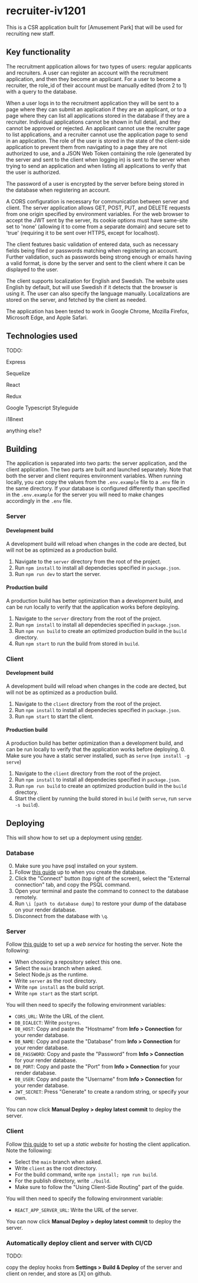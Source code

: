 # recruiter-iv1201
This is a CSR application built for [Amusement Park] that will be used for recruiting new staff.

## Key functionality
The recruitment application allows for two types of users: regular applicants and recruiters. A user can register an account with the recruitment application, and then they become an applicant. For a user to become a recruiter, the role_id of their account must be manually edited (from 2 to 1) with a query to the database. 

When a user logs in to the recruitment application they will be sent to a page where they can submit an application if they are an applicant, or to a page where they can list all applications stored in the database if they are a recruiter. Individual applications cannot be shown in full detail, and they cannot be approved or rejected. An applicant cannot use the recruiter page to list applications, and a recruiter cannot use the application page to send in an application. The role of the user is stored in the state of the client-side application to prevent them from navigating to a page they are not authorized to use, and a JSON Web Token containing the role (generated by the server and sent to the client when logging in) is sent to the server when trying to send an application and when listing all applications to verify that the user is authorized. 

The password of a user is encrypted by the server before being stored in the database when registering an account.

A CORS configuration is necessary for communication between server and client. The server application allows GET, POST, PUT, and DELETE requests from one origin specified by environment variables. For the web browser to accept the JWT sent by the server, its cookie options must have same-site set to 'none' (allowing it to come from a separate domain) and secure set to 'true' (requiring it to be sent over HTTPS, except for localhost).

The client features basic validation of entered data, such as necessary fields being filled or passwords matching when registering an account. Further validation, such as passwords being strong enough or emails having a valid format, is done by the server and sent to the client where it can be displayed to the user. 

The client supports localization for English and Swedish. The website uses English by default, but will use Swedish if it detects that the browser is using it. The user can also specify the language manually. Localizations are stored on the server, and fetched by the client as needed.

The application has been tested to work in Google Chrome, Mozilla Firefox, Microsoft Edge, and Apple Safari.

## Technologies used
TODO:

Express

Sequelize

React

Redux

Google Typescript Styleguide

i18next

anything else?


## Building
The application is separated into two parts: the server application, and the client application. The two parts are built and launched separately.
Note that both the server and client requires environment variables. When running locally, you can copy the values from the `.env.example` file to a `.env` file in the same directory. If your database is configured differently than specified in the `.env.example` for the server you will need to make changes accordingly in the `.env` file.
### Server

#### Development build
A development build will reload when changes in the code are dected, but will not be as optimized as a production build.
1. Navigate to the `server` directory from the root of the project.
2. Run `npm install` to install all dependecies specified in `package.json`.
3. Run `npm run dev` to start the server.

#### Production build
A production build has better optimization than a development build, and can be run locally to verify that the application works before deploying.
1. Navigate to the `server` directory from the root of the project.
2. Run `npm install` to install all dependecies specified in `package.json`.
3. Run `npm run build` to create an optimized production build in the `build` directory.
4. Run `npm start` to run the build from stored in `build`.

### Client
#### Development build
A development build will reload when changes in the code are dected, but will not be as optimized as a production build.
1. Navigate to the `client` directory from the root of the project.
2. Run `npm install` to install all dependecies specified in `package.json`.
3. Run `npm start` to start the client.

#### Production build
A production build has better optimization than a development build, and can be run locally to verify that the application works before deploying.
0. Make sure you have a static server installed, such as `serve` (`npm install -g serve`)
1. Navigate to the `client` directory from the root of the project.
2. Run `npm install` to install all dependecies specified in `package.json`.
3. Run `npm run build` to create an optimized production build in the `build` directory.
4. Start the client by running the build stored in `build` (with `serve`, run `serve -s build`).

## Deploying
This will show how to set up a deployment using [render](https://render.com/).

### Database
0. Make sure you have psql installed on your system.
1. Follow [this guide](https://docs.render.com/databases#create-your-database) up to when you create the database.
2. Click the "Connect" button (top right of the screen), select the "External connection" tab, and copy the PSQL command.
3. Open your terminal and paste the command to connect to the database remotely.
4. Run `\i [path to database dump]` to restore your dump of the database on your render database.
5. Disconnect from the database with `\q`.

### Server
Follow [this guide](https://docs.render.com/web-services#deploy-from-github--gitlab) to set up a *web service* for hosting the server.
Note the following:
* When choosing a repository select this one.
* Select the `main` branch when asked.
* Select Node.js as the runtime.
* Write `server` as the root directory.
* Write `npm install` as the build script.
* Write `npm start` as the start script.

You will then need to specify the following environment variables:
* `CORS_URL`: Write the URL of the client.
* `DB_DIALECT`: Write `postgres`.
* `DB_HOST`: Copy and paste the "Hostname" from **Info > Connection** for your render database.
* `DB_NAME`: Copy and paste the "Database" from **Info > Connection** for your render database.
* `DB_PASSWORD`: Copy and paste the "Password" from **Info > Connection** for your render database.
* `DB_PORT`: Copy and paste the "Port" from **Info > Connection** for your render database.
* `DB_USER`: Copy and paste the "Username" from **Info > Connection** for your render database.
* `JWT_SECRET`: Press "Generate" to create a random string, or specify your own.

You can now click **Manual Deploy > deploy latest commit** to deploy the server.

### Client
Follow [this guide](https://docs.render.com/deploy-create-react-app) to set up a *static website* for hosting the client application.
Note the following:
* Select the `main` branch when asked.
* Write `client` as the root directory.
* For the build command, write `npm install; npm run build`.
* For the publish directory, write `./build`.
* Make sure to follow the "Using Client-Side Routing" part of the guide.

You will then need to specify the following environment variable:
* `REACT_APP_SERVER_URL`: Write the URL of the server.

You can now click **Manual Deploy > deploy latest commit** to deploy the server.

### Automatically deploy client and server with CI/CD
TODO:

copy the deploy hooks from **Settings > Build & Deploy** of the server and client on render, and store as [X] on github.  
